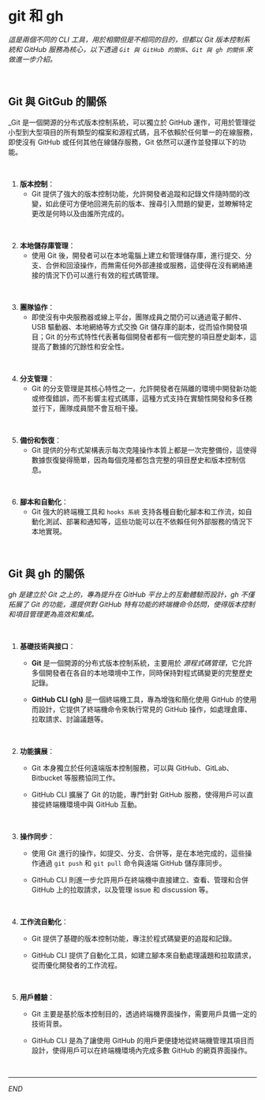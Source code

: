 # git 和 gh 

_這是兩個不同的 CLI 工具，用於相關但是不相同的目的，但都以 Git 版本控制系統和 GitHub 服務為核心，以下透過 `Git 與 GitHub 的關係`、`Git 與 gh 的關係` 來做進一步介紹。_

<br>

## Git 與 GitGub 的關係

_Git 是一個開源的分布式版本控制系統，可以獨立於 GitHub 運作，可用於管理從小型到大型項目的所有類型的檔案和源程式碼，且不依賴於任何單一的在線服務，即使沒有 GitHub 或任何其他在線儲存服務，Git 依然可以運作並發揮以下的功能。

<br>

1. **版本控制**：
   - Git 提供了強大的版本控制功能，允許開發者追蹤和記錄文件隨時間的改變，如此便可方便地回溯先前的版本、搜尋引入問題的變更，並瞭解特定更改是何時以及由誰所完成的。

<br>

2. **本地儲存庫管理**：
   - 使用 Git 後，開發者可以在本地電腦上建立和管理儲存庫，進行提交、分支、合併和回滾操作，而無需任何外部連接或服務，這使得在沒有網絡連接的情況下仍可以進行有效的程式碼管理。

<br>

3. **團隊協作**：
   - 即使沒有中央服務器或線上平台，團隊成員之間仍可以通過電子郵件、USB 驅動器、本地網絡等方式交換 Git 儲存庫的副本，從而協作開發項目；Git 的分布式特性代表著每個開發者都有一個完整的項目歷史副本，這提高了數據的冗餘性和安全性。

<br>

4. **分支管理**：
   - Git 的分支管理是其核心特性之一，允許開發者在隔離的環境中開發新功能或修復錯誤，而不影響主程式碼庫，這種方式支持在實驗性開發和多任務並行下，團隊成員間不會互相干擾。

<br>

5. **備份和恢復**：
   - Git 提供的分布式架構表示每次克隆操作本質上都是一次完整備份，這使得數據恢復變得簡單，因為每個克隆都包含完整的項目歷史和版本控制信息。

<br>

6. **腳本和自動化**：
   - Git 強大的終端機工具和 `hooks 系統` 支持各種自動化腳本和工作流，如自動化測試、部署和通知等，這些功能可以在不依賴任何外部服務的情況下本地實現。

<br>

## Git 與 gh 的關係

_gh 是建立於 Git 之上的，專為提升在 GitHub 平台上的互動體驗而設計，gh 不僅拓展了 Git 的功能，還提供對 GitHub 特有功能的終端機命令訪問，使得版本控制和項目管理更為高效和集成。_

<br>

1. **基礎技術與接口**：

   - **Git** 是一個開源的分布式版本控制系統，主要用於 _源程式碼管理_，它允許多個開發者在各自的本地環境中工作，同時保持對程式碼變更的完整歷史記錄。

   - **GitHub CLI (gh)** 是一個終端機工具，專為增強和簡化使用 GitHub 的使用而設計，它提供了終端機命令來執行常見的 GitHub 操作，如處理倉庫、拉取請求、討論議題等。

<br>

2. **功能擴展**：

   - Git 本身獨立於任何遠端版本控制服務，可以與 GitHub、GitLab、Bitbucket 等服務協同工作。

   - GitHub CLI 擴展了 Git 的功能，專門針對 GitHub 服務，使得用戶可以直接從終端機環境中與 GitHub 互動。

<br>

3. **操作同步**：

   - 使用 Git 進行的操作，如提交、分支、合併等，是在本地完成的，這些操作通過 `git push` 和 `git pull` 命令與遠端 GitHub 儲存庫同步。

   - GitHub CLI 則進一步允許用戶在終端機中直接建立、查看、管理和合併 GitHub 上的拉取請求，以及管理 issue 和 discussion 等。

<br>

4. **工作流自動化**：

   - Git 提供了基礎的版本控制功能，專注於程式碼變更的追蹤和記錄。

   - GitHub CLI 提供了自動化工具，如建立腳本來自動處理議題和拉取請求，從而優化開發者的工作流程。

<br>

5. **用戶體驗**：

   - Git 主要是基於版本控制目的，透過終端機界面操作，需要用戶具備一定的技術背景。

   - GitHub CLI 是為了讓使用 GitHub 的用戶更便捷地從終端機管理其項目而設計，使得用戶可以在終端機環境內完成多數 GitHub 的網頁界面操作。

<br>

___

_END_